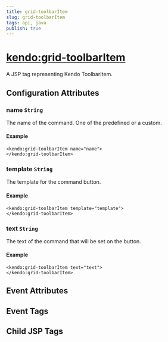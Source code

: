 ```yaml
---
title: grid-toolbarItem
slug: grid-toolbarItem
tags: api, java
publish: true
---
```


# <kendo:grid-toolbarItem>
A JSP tag representing Kendo ToolbarItem.

## Configuration Attributes


### name `String`

The name of the command. One of the predefined or a custom.

#### Example
    <kendo:grid-toolbarItem name="name">
    </kendo:grid-toolbarItem>
    

### template `String`

The template for the command button.

#### Example
    <kendo:grid-toolbarItem template="template">
    </kendo:grid-toolbarItem>
    

### text `String`

The text of the command that will be set on the button.

#### Example
    <kendo:grid-toolbarItem text="text">
    </kendo:grid-toolbarItem>
    

## Event Attributes


## Event Tags


## Child JSP Tags

